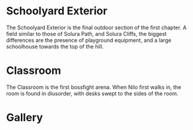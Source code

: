 # Schoolyard Exterior

The Schoolyard Exterior is the final outdoor section of the first chapter. A field similar to those of Solura Path, and Solura Cliffs, the biggest differences are the presence of playground equipment, and a large schoolhouse towards the top of the hill.

# Classroom

The Classroom is the first bossfight arena. When Nilo first walks in, the room is found in diusorder, with desks swept to the sides of the room.

# Gallery